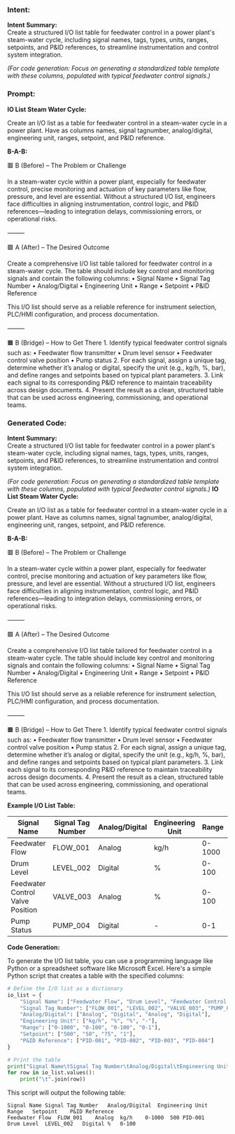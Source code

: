 ### Intent:
**Intent Summary:**  
Create a structured I/O list table for feedwater control in a power plant's steam-water cycle, including signal names, tags, types, units, ranges, setpoints, and P&ID references, to streamline instrumentation and control system integration.  

*(For code generation: Focus on generating a standardized table template with these columns, populated with typical feedwater control signals.)*

### Prompt:
**IO List Steam Water Cycle:**

Create an I/O list as a table for feedwater control in a steam-water cycle in a power plant. Have as columns names, signal tagnumber, analog/digital, engineering unit, ranges, setpoint, and P&ID reference.

**B-A-B:**

🟥 B (Before) – The Problem or Challenge

In a steam-water cycle within a power plant, especially for feedwater control, precise monitoring and actuation of key parameters like flow, pressure, and level are essential. Without a structured I/O list, engineers face difficulties in aligning instrumentation, control logic, and P&ID references—leading to integration delays, commissioning errors, or operational risks.

⸻

🟩 A (After) – The Desired Outcome

Create a comprehensive I/O list table tailored for feedwater control in a steam-water cycle. The table should include key control and monitoring signals and contain the following columns:
	•	Signal Name
	•	Signal Tag Number
	•	Analog/Digital
	•	Engineering Unit
	•	Range
	•	Setpoint
	•	P&ID Reference

This I/O list should serve as a reliable reference for instrument selection, PLC/HMI configuration, and process documentation.

⸻

🟧 B (Bridge) – How to Get There
	1.	Identify typical feedwater control signals such as:
	•	Feedwater flow transmitter
	•	Drum level sensor
	•	Feedwater control valve position
	•	Pump status
	2.	For each signal, assign a unique tag, determine whether it’s analog or digital, specify the unit (e.g., kg/h, %, bar), and define ranges and setpoints based on typical plant parameters.
	3.	Link each signal to its corresponding P&ID reference to maintain traceability across design documents.
	4.	Present the result as a clean, structured table that can be used across engineering, commissioning, and operational teams.

### Generated Code:
**Intent Summary:**  
Create a structured I/O list table for feedwater control in a power plant's steam-water cycle, including signal names, tags, types, units, ranges, setpoints, and P&ID references, to streamline instrumentation and control system integration.  

*(For code generation: Focus on generating a standardized table template with these columns, populated with typical feedwater control signals.)*
**IO List Steam Water Cycle:**

Create an I/O list as a table for feedwater control in a steam-water cycle in a power plant. Have as columns names, signal tagnumber, analog/digital, engineering unit, ranges, setpoint, and P&ID reference.

**B-A-B:**

🟥 B (Before) – The Problem or Challenge

In a steam-water cycle within a power plant, especially for feedwater control, precise monitoring and actuation of key parameters like flow, pressure, and level are essential. Without a structured I/O list, engineers face difficulties in aligning instrumentation, control logic, and P&ID references—leading to integration delays, commissioning errors, or operational risks.

⸻

🟩 A (After) – The Desired Outcome

Create a comprehensive I/O list table tailored for feedwater control in a steam-water cycle. The table should include key control and monitoring signals and contain the following columns:
	•	Signal Name
	•	Signal Tag Number
	•	Analog/Digital
	•	Engineering Unit
	•	Range
	•	Setpoint
	•	P&ID Reference

This I/O list should serve as a reliable reference for instrument selection, PLC/HMI configuration, and process documentation.

⸻

🟧 B (Bridge) – How to Get There
	1.	Identify typical feedwater control signals such as:
	•	Feedwater flow transmitter
	•	Drum level sensor
	•	Feedwater control valve position
	•	Pump status
	2.	For each signal, assign a unique tag, determine whether it’s analog or digital, specify the unit (e.g., kg/h, %, bar), and define ranges and setpoints based on typical plant parameters.
	3.	Link each signal to its corresponding P&ID reference to maintain traceability across design documents.
	4.	Present the result as a clean, structured table that can be used across engineering, commissioning, and operational teams. 

**Example I/O List Table:**

| Signal Name | Signal Tag Number | Analog/Digital | Engineering Unit | Range | Setpoint | P&ID Reference |
|-------------|------------------|----------------|------------------|-------|----------|----------------|
| Feedwater Flow | FLOW_001 | Analog | kg/h | 0-1000 | 500 | PID-001 |
| Drum Level | LEVEL_002 | Digital | % | 0-100 | 50 | PID-002 |
| Feedwater Control Valve Position | VALVE_003 | Analog | % | 0-100 | 75 | PID-003 |
| Pump Status | PUMP_004 | Digital | - | 0-1 | 1 | PID-004 |

**Code Generation:**

To generate the I/O list table, you can use a programming language like Python or a spreadsheet software like Microsoft Excel. Here's a simple Python script that creates a table with the specified columns:

```python
# Define the I/O list as a dictionary
io_list = {
    "Signal Name": ["Feedwater Flow", "Drum Level", "Feedwater Control Valve Position", "Pump Status"],
    "Signal Tag Number": ["FLOW_001", "LEVEL_002", "VALVE_003", "PUMP_004"],
    "Analog/Digital": ["Analog", "Digital", "Analog", "Digital"],
    "Engineering Unit": ["kg/h", "%", "%", "-"],
    "Range": ["0-1000", "0-100", "0-100", "0-1"],
    "Setpoint": ["500", "50", "75", "1"],
    "P&ID Reference": ["PID-001", "PID-002", "PID-003", "PID-004"]
}

# Print the table
print("Signal Name\tSignal Tag Number\tAnalog/Digital\tEngineering Unit\tRange\tSetpoint\tP&ID Reference")
for row in io_list.values():
    print("\t".join(row))
```

This script will output the following table:

```
Signal Name	Signal Tag Number	Analog/Digital	Engineering Unit	Range	Setpoint	P&ID Reference
Feedwater Flow	FLOW_001	Analog	kg/h	0-1000	500	PID-001
Drum Level	LEVEL_002	Digital	%	0-100
